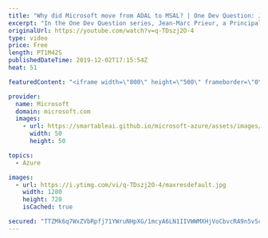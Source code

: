 ```yaml
---
title: "Why did Microsoft move from ADAL to MSAL? | One Dev Question: Jean-Marc Prieur"
excerpt: "In the One Dev Question series, Jean-Marc Prieur, a Principal Program Manager working on the Microsoft identity platform, explains the advantages of using the Microsoft Authentication Library (MSAL) instead of the Azure Active Directory Authentication Library (ADAL).   Get more information at: https://docs.microsoft.com/azure/active-directory/develop/"
originalUrl: https://youtube.com/watch?v=q-TDszj2O-4
type: video
price: Free
length: PT1M42S
publishedDateTime: 2019-12-02T17:15:54Z
heat: 51

featuredContent: "<iframe width=\"800\" height=\"500\" frameborder=\"0\" src=\"https://www.youtube.com/embed/q-TDszj2O-4\" allow=\"accelerometer; autoplay; encrypted-media; gyroscope; picture-in-picture\" allowfullscreen></iframe>"

provider:
  name: Microsoft
  domain: microsoft.com
  images:
    - url: https://smartableai.github.io/microsoft-azure/assets/images/organizations/microsoft.com-50x50.jpg
      width: 50
      height: 50

topics:
  - Azure

images:
  - url: https://i.ytimg.com/vi/q-TDszj2O-4/maxresdefault.jpg
    width: 1280
    height: 720
    isCached: true

secured: "TTZMk6q7WxZVbRpfj71YWruNHpXG/1mcyA6LN1IIVWWMXHjVoCbvcRA9n5vScJakSlfXEzVKe8SAUOcJrrjJcjN54qYErMWV/A3AkBS94lA0zIhM3JjyetgFf36rfbRdolrQ44BCjw87JN8koEc3Xq2GQrX/o3MfJShpOjYq4AxwX/XQiRBeSnRf+pZepU+vRIxT+wRWPB3GG+8ORBBKKCD2ZEgmdkGDChCGBhOhOVDmIlkXbnCIFQSn63GTLeW0T14U2UkTAOABzMdVnBS7gibA2oUvJ3Sox6/MeK2Bmdh2YVKTslkUloIZCgPTnYPo5hWgzGTnf+DS2+08qfEaW3UPIs0TQyPDn9keXVYZIXn5IBbcI1u0kyp22waY8UTpx7NI/av9APwih4cNpPWnSISynDS5Ha3ufxBzo5soePE=;4ruEqbHb/AD27UZ9pmPRoA=="
---
```


